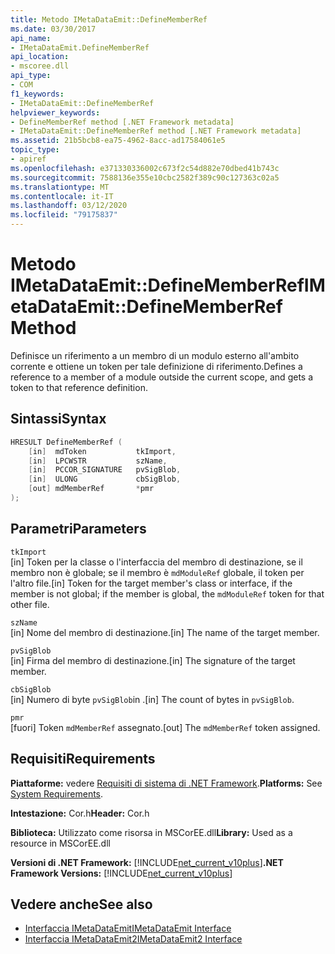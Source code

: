 ```yaml
---
title: Metodo IMetaDataEmit::DefineMemberRef
ms.date: 03/30/2017
api_name:
- IMetaDataEmit.DefineMemberRef
api_location:
- mscoree.dll
api_type:
- COM
f1_keywords:
- IMetaDataEmit::DefineMemberRef
helpviewer_keywords:
- DefineMemberRef method [.NET Framework metadata]
- IMetaDataEmit::DefineMemberRef method [.NET Framework metadata]
ms.assetid: 21b5bcb8-ea75-4962-8acc-ad17584061e5
topic_type:
- apiref
ms.openlocfilehash: e371330336002c673f2c54d882e70dbed41b743c
ms.sourcegitcommit: 7588136e355e10cbc2582f389c90c127363c02a5
ms.translationtype: MT
ms.contentlocale: it-IT
ms.lasthandoff: 03/12/2020
ms.locfileid: "79175837"
---
```

# <a name="imetadataemitdefinememberref-method"></a><span data-ttu-id="471ee-102">Metodo IMetaDataEmit::DefineMemberRef</span><span class="sxs-lookup"><span data-stu-id="471ee-102">IMetaDataEmit::DefineMemberRef Method</span></span>
<span data-ttu-id="471ee-103">Definisce un riferimento a un membro di un modulo esterno all'ambito corrente e ottiene un token per tale definizione di riferimento.</span><span class="sxs-lookup"><span data-stu-id="471ee-103">Defines a reference to a member of a module outside the current scope, and gets a token to that reference definition.</span></span>  
  
## <a name="syntax"></a><span data-ttu-id="471ee-104">Sintassi</span><span class="sxs-lookup"><span data-stu-id="471ee-104">Syntax</span></span>  
  
```cpp  
HRESULT DefineMemberRef (
    [in]  mdToken           tkImport,
    [in]  LPCWSTR           szName,
    [in]  PCCOR_SIGNATURE   pvSigBlob,
    [in]  ULONG             cbSigBlob,
    [out] mdMemberRef       *pmr
);  
```  
  
## <a name="parameters"></a><span data-ttu-id="471ee-105">Parametri</span><span class="sxs-lookup"><span data-stu-id="471ee-105">Parameters</span></span>  
 `tkImport`  
 <span data-ttu-id="471ee-106">[in] Token per la classe o l'interfaccia del membro di destinazione, se il membro non è globale; se il membro è `mdModuleRef` globale, il token per l'altro file.</span><span class="sxs-lookup"><span data-stu-id="471ee-106">[in] Token for the target member's class or interface, if the member is not global; if the member is global, the `mdModuleRef` token for that other file.</span></span>  
  
 `szName`  
 <span data-ttu-id="471ee-107">[in] Nome del membro di destinazione.</span><span class="sxs-lookup"><span data-stu-id="471ee-107">[in] The name of the target member.</span></span>  
  
 `pvSigBlob`  
 <span data-ttu-id="471ee-108">[in] Firma del membro di destinazione.</span><span class="sxs-lookup"><span data-stu-id="471ee-108">[in] The signature of the target member.</span></span>  
  
 `cbSigBlob`  
 <span data-ttu-id="471ee-109">[in] Numero di byte `pvSigBlob`in .</span><span class="sxs-lookup"><span data-stu-id="471ee-109">[in] The count of bytes in `pvSigBlob`.</span></span>  
  
 `pmr`  
 <span data-ttu-id="471ee-110">[fuori] Token `mdMemberRef` assegnato.</span><span class="sxs-lookup"><span data-stu-id="471ee-110">[out] The `mdMemberRef` token assigned.</span></span>  
  
## <a name="requirements"></a><span data-ttu-id="471ee-111">Requisiti</span><span class="sxs-lookup"><span data-stu-id="471ee-111">Requirements</span></span>  
 <span data-ttu-id="471ee-112">**Piattaforme:** vedere [Requisiti di sistema di .NET Framework](../../../../docs/framework/get-started/system-requirements.md).</span><span class="sxs-lookup"><span data-stu-id="471ee-112">**Platforms:** See [System Requirements](../../../../docs/framework/get-started/system-requirements.md).</span></span>  
  
 <span data-ttu-id="471ee-113">**Intestazione:** Cor.h</span><span class="sxs-lookup"><span data-stu-id="471ee-113">**Header:** Cor.h</span></span>  
  
 <span data-ttu-id="471ee-114">**Biblioteca:** Utilizzato come risorsa in MSCorEE.dll</span><span class="sxs-lookup"><span data-stu-id="471ee-114">**Library:** Used as a resource in MSCorEE.dll</span></span>  
  
 <span data-ttu-id="471ee-115">**Versioni di .NET Framework:** [!INCLUDE[net_current_v10plus](../../../../includes/net-current-v10plus-md.md)]</span><span class="sxs-lookup"><span data-stu-id="471ee-115">**.NET Framework Versions:** [!INCLUDE[net_current_v10plus](../../../../includes/net-current-v10plus-md.md)]</span></span>  
  
## <a name="see-also"></a><span data-ttu-id="471ee-116">Vedere anche</span><span class="sxs-lookup"><span data-stu-id="471ee-116">See also</span></span>

- [<span data-ttu-id="471ee-117">Interfaccia IMetaDataEmit</span><span class="sxs-lookup"><span data-stu-id="471ee-117">IMetaDataEmit Interface</span></span>](../../../../docs/framework/unmanaged-api/metadata/imetadataemit-interface.md)
- [<span data-ttu-id="471ee-118">Interfaccia IMetaDataEmit2</span><span class="sxs-lookup"><span data-stu-id="471ee-118">IMetaDataEmit2 Interface</span></span>](../../../../docs/framework/unmanaged-api/metadata/imetadataemit2-interface.md)
